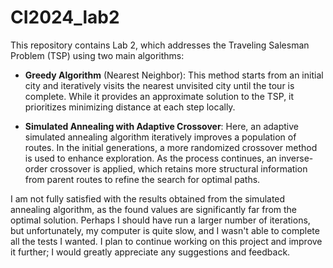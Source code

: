 # CI2024_lab2
This repository contains Lab 2, which addresses the Traveling Salesman Problem (TSP) using two main algorithms:

* **Greedy Algorithm** (Nearest Neighbor): This method starts from an initial city and iteratively visits the nearest unvisited city until the tour is complete. While it provides an approximate solution to the TSP, it prioritizes minimizing distance at each step locally.

* **Simulated Annealing with Adaptive Crossover**: Here, an adaptive simulated annealing algorithm iteratively improves a population of routes. In the initial generations, a more randomized crossover method is used to enhance exploration. As the process continues, an inverse-order crossover is applied, which retains more structural information from parent routes to refine the search for optimal paths.

I am not fully satisfied with the results obtained from the simulated annealing algorithm, as the found values are significantly far from the optimal solution. Perhaps I should have run a larger number of iterations, but unfortunately, my computer is quite slow, and I wasn't able to complete all the tests I wanted. 
I plan to continue working on this project and improve it further; I would greatly appreciate any suggestions and feedback.
